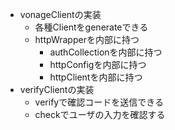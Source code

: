 - vonageClientの実装
  - 各種Clientをgenerateできる
  - httpWrapperを内部に持つ
    - authCollectionを内部に持つ
    - httpConfigを内部に持つ
    - httpClientを内部に持つ
- verifyClientの実装
  - verifyで確認コードを送信できる
  - checkでユーザの入力を確認する